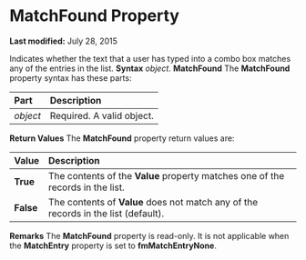 
# MatchFound Property

 **Last modified:** July 28, 2015


Indicates whether the text that a user has typed into a combo box matches any of the entries in the list.
 **Syntax**
 _object_. **MatchFound**
The  **MatchFound** property syntax has these parts:


|**Part**|**Description**|
|:-----|:-----|
| _object_|Required. A valid object.|
 **Return Values**
The  **MatchFound** property return values are:


|**Value**|**Description**|
|:-----|:-----|
| **True**|The contents of the  **Value** property matches one of the records in the list.|
| **False**|The contents of  **Value** does not match any of the records in the list (default).|
 **Remarks**
The  **MatchFound** property is read-only. It is not applicable when the **MatchEntry** property is set to **fmMatchEntryNone**.
